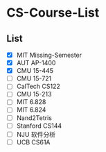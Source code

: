 # CS-Course-List

## List

- [x] MIT Missing-Semester
- [x] AUT AP-1400 
- [x] CMU 15-445
- [ ] CMU 15-721
- [ ] CalTech CS122
- [ ] CMU 15-213
- [ ] MIT 6.828
- [ ] MIT 6.824
- [ ] Nand2Tetris
- [ ] Stanford CS144
- [ ] NJU 软件分析
- [ ] UCB CS61A
